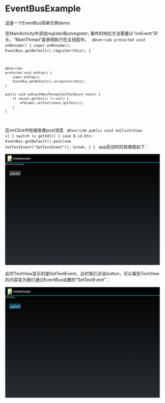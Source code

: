 # EventBusExample
这是一个EventBus简单示例demo

在MainActivity中添加register和unregister; 事件的响应方法需要以“onEvent”开头，“MainThread”是表明执行在主线程中。
<code>
 	@Override
    protected void onResume() {
        super.onResume();
        EventBus.getDefault().register(this);
    }

    @Override
    protected void onStop() {
        super.onStop();
        EventBus.getDefault().unregister(this);
    }

    public void onEventMainThread(SetTextEvent event) {
        if (event.getText() != null) {
            mTVLabel.setText(event.getText());
        }
    }
</code>

在onClick中给接收者post消息
<code>
	@Override
    public void onClick(View v) {
        switch (v.getId()) {
        case R.id.btn:
            EventBus.getDefault().post(new SetTextEvent("SetTextEvent"));
            break;
        }
    }
</code>
app启动时的效果图如下：

<img src="image/image1.png" width="640" height="360"/>    

此时TextView显示的是SetTextEvent，此时我们点击button，可以看到TextView的内容变为我们通过EventBus设置的“SetTextEvent”：

<img src="image/image2.png" width="640" height="360"/>
